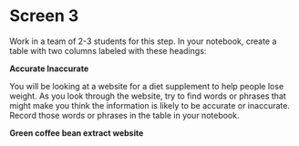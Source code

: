 # Screen 3

Work in a team of 2-3 students for this step. In your notebook, create a table with two columns labeled with these headings:

**Accurate            Inaccurate**
<!-- needs link -->

You will be looking at a website for a diet supplement to help people lose weight. As you look through the website, try to find words or phrases that might make you think the information is likely to be accurate or inaccurate. Record those words or phrases in the table in your notebook. 

**Green coffee bean extract website**
<!-- needs link -->